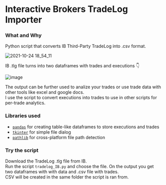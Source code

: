 # Interactive Brokers TradeLog Importer

### What and Why

Python script that converts IB Third-Party TradeLog into .csv format.

![2021-10-24 18_54_11](https://user-images.githubusercontent.com/6221944/138589055-9f353496-9be6-43ba-aa66-1ad172ba1a93.png)

IB .tlg file turns into two dataframes with trades and executions 👇

![image](https://user-images.githubusercontent.com/6221944/138589112-efa4a501-5d8b-4fbe-9def-2be875999cdd.png)

The output can be further used to analize your trades or use trade data with other tools like excel and google docs. </br>
I use the script to convert executions into trades to use in other scripts for per-trade analytics.

### Libraries used

- [`pandas`](https://pypi.org/project/pandas/) for creating table-like dataframes to store executions and trades
- [`tkinter`](https://docs.python.org/3/library/tkinter.html) for simple file dialog
- [`pathlib`](https://pypi.org/project/pathlib/) for cross-platform file path detection

### Try the script

Download the TradeLog .tlg file from IB. </br>
Run the script `tradelog_IB.py` and choose the file. On the output you get two dataframes with with data and .csv file with trades. </br>
CSV will be created in the same folder the script is ran from. </br>
